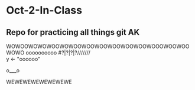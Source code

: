 # Oct-2-In-Class
Repo for practicing all things git AK
-------------------------------------

WOWOOWOWOWOOWOWOOWOOWOOWOOWOOWOOWOOOWOOWOOWOWO
oooooooooo
#?|?|?|?/\/\/\/\/\/\/\
 y <- "oooooo"

o___o

WEWEWEWEWEWEWEWE
